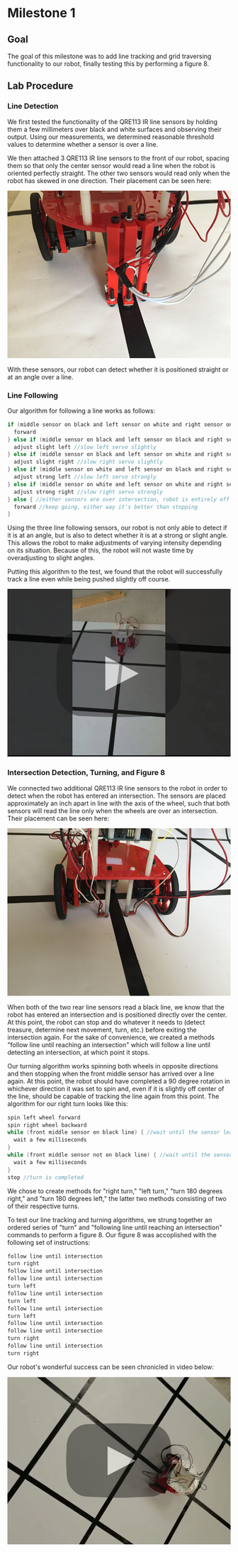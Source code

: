 # Milestone 1

## Goal
The goal of this milestone was to add line tracking and grid traversing functionality to our robot, finally testing this by performing a figure 8.

## Lab Procedure
### Line Detection
We first tested the functionality of the QRE113 IR line sensors by holding them a few millimeters over black and white surfaces and observing their output. Using our measurements, we determined reasonable threshold values to determine whether a sensor is over a line.

We then attached 3 QRE113 IR line sensors to the front of our robot, spacing them so that only the center sensor would read a line when the robot is oriented perfectly straight. The other two sensors would read only when the robot has skewed in one direction. Their placement can be seen here:

![](./image/milestone1/1_2.jpg)

With these sensors, our robot can detect whether it is positioned straight or at an angle over a line.

### Line Following
Our algorithm for following a line works as follows:
```C
if (middle sensor on black and left sensor on white and right sensor on white){ //robot is going straight
  forward
} else if (middle sensor on black and left sensor on black and right sensor on white){ //robot is angled slightly to the right
  adjust slight left //slow left servo slightly
} else if (middle sensor on black and left sensor on white and right sensor on black){ //robot is angled slightly to the left
  adjust slight right //slow right servo slightly
} else if (middle sensor on white and left sensor on black and right sensor on white){ //robot is angled strongly to the right
  adjust strong left //slow left servo strongly
} else if (middle sensor on white and left sensor on white and right sensor on black){ //robot is angled strongly to the left
  adjust strong right //slow right servo strongly
} else { //either sensors are over intersection, robot is entirely off line, or (impossibly) left and right are on but middle is off
  forward //keep going, either way it's better than stopping
}
```
Using the three line following sensors, our robot is not only able to detect if it is at an angle, but is also to detect whether it is at a strong or slight angle. This allows the robot to make adjustments of varying intensity depending on its situation. Because of this, the robot will not waste time by overadjusting to slight angles.

Putting this algorithm to the test, we found that the robot will successfully track a line even while being pushed slightly off course.

[![](./image/milestone1/1_1.jpg)](https://youtu.be/nTEPqP1qgJY)

### Intersection Detection, Turning, and Figure 8
We connected two additional QRE113 IR line sensors to the robot in order to detect when the robot has entered an intersection. The sensors are placed approximately an inch apart in line with the axis of the wheel, such that both sensors will read the line only when the wheels are over an intersection. Their placement can be seen here:

![](./image/milestone1/1_3.jpg)

When both of the two rear line sensors read a black line, we know that the robot has entered an intersection and is positioned directly over the center. At this point, the robot can stop and do whatever it needs to (detect treasure, determine next movement, turn, etc.) before exiting the intersection again. For the sake of convenience, we created a methods "follow line until reaching an intersection" which will follow a line until detecting an intersection, at which point it stops.

Our turning algorithm works spinning both wheels in opposite directions and then stopping when the front middle sensor has arrived over a line again. At this point, the robot should have completed a 90 degree rotation in whichever direction it was set to spin and, even if it is slightly off center of the line, should be capable of tracking the line again from this point. The algorithm for our right turn looks like this:
```C
spin left wheel forward
spin right wheel backward
while (front middle sensor on black line) { //wait until the sensor leaves the black line that it (presumably) started on
  wait a few milliseconds
}
while (front middle sensor not on black line) { //wait until the sensor arrives on a black line again
  wait a few milliseconds
}
stop //turn is completed
```
We chose to create methods for "right turn," "left turn," "turn 180 degrees right," and "turn 180 degrees left," the latter two methods consisting of two of their respective turns.

To test our line tracking and turning algorithms, we strung together an ordered series of "turn" and "following line until reaching an intersection" commands to perform a figure 8. Our figure 8 was accoplished with the following set of instructions:
```C
follow line until intersection
turn right
follow line until intersection
follow line until intersection
turn left
follow line until intersection
turn left
follow line until intersection
turn left
follow line until intersection
follow line until intersection
turn right
follow line until intersection
turn right
```

Our robot's wonderful success can be seen chronicled in video below:

[![](./image/milestone1/1_4.jpg)](https://youtu.be/NfCRnDHCJfM)
